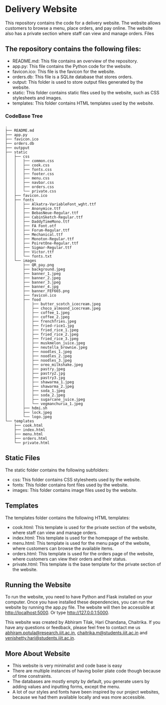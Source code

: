 # Delivery Website

This repository contains the code for a delivery website. The website allows customers to browse a menu, place orders, and pay online. The website also has a private section where staff can view and manage orders.
Files

## The repository contains the following files:

- README.md: This file contains an overview of the repository.
- app.py: This file contains the Python code for the website.
- favicon.ico: This file is the favicon for the website.
- orders.db: This file is a SQLite database that stores orders.
- output: This folder is used to store output files generated by the website.
- static: This folder contains static files used by the website, such as CSS stylesheets and images.
- templates: This folder contains HTML templates used by the website.

### CodeBase Tree

```
.
├── README.md
├── app.py
├── favicon.ico
├── orders.db
├── outpput
├── static
│   ├── css
│   │   ├── common.css
│   │   ├── cook.css
│   │   ├── fonts.css
│   │   ├── footer.css
│   │   ├── menu.css
│   │   ├── navbar.css
│   │   ├── orders.css
│   │   └── private.css
│   ├── favicon.ico
│   ├── fonts
│   │   ├── Alkatra-VariableFont_wght.ttf
│   │   ├── Anonymice.ttf
│   │   ├── BebasNeue-Regular.ttf
│   │   ├── CabinSketch-Regular.ttf
│   │   ├── DaddyTimeMono.ttf
│   │   ├── FA Font.otf
│   │   ├── Forum-Regular.ttf
│   │   ├── Mechanical.ttf
│   │   ├── Monoton-Regular.ttf
│   │   ├── PoiretOne-Regular.ttf
│   │   ├── Sigmar-Regular.ttf
│   │   ├── Victor.ttf
│   │   └── fonts.txt
│   └── images
│       ├── QR_pay.png
│       ├── background.jpeg
│       ├── banner_1.jpeg
│       ├── banner_2.jpeg
│       ├── banner_3.jpeg
│       ├── banner_4.jpg
│       ├── banner_FEF665.png
│       ├── favicon.ico
│       ├── food
│       │   ├── butter_scotch_icecream.jpeg
│       │   ├── choco_almoond_icecream.jpeg
│       │   ├── coffee_1.jpeg
│       │   ├── coffee_2.jpeg
│       │   ├── frenchfries.jpeg
│       │   ├── fried-rice1.jpg
│       │   ├── fried_rice_1.jpeg
│       │   ├── fried_rice_2.jpeg
│       │   ├── fried_rice_3.jpeg
│       │   ├── muskmelon_juice.jpeg
│       │   ├── neutella_brownie.jpeg
│       │   ├── noodles_1.jpeg
│       │   ├── noodles_2.jpeg
│       │   ├── noodles_3.jpeg
│       │   ├── oreo_milkshake.jpeg
│       │   ├── pastry.jpeg
│       │   ├── pastry2.jpg
│       │   ├── pastry3.jpg
│       │   ├── shawarma_1.jpeg
│       │   ├── shawarma_2.jpeg
│       │   ├── soda_1.jpeg
│       │   ├── soda_2.jpeg
│       │   ├── sugarcane_juice.jpeg
│       │   └── vegmanchuria_1.jpeg
│       ├── hdmi.sh
│       ├── lock.jpeg
│       └── logo.jpeg
└── templates
    ├── cook.html
    ├── index.html
    ├── menu.html
    ├── orders.html
    └── private.html
```

## Static Files

The static folder contains the following subfolders:

- css: This folder contains CSS stylesheets used by the website.
- fonts: This folder contains font files used by the website.
- images: This folder contains image files used by the website.

## Templates

The templates folder contains the following HTML templates:

- cook.html: This template is used for the private section of the website, where staff can view and manage orders.
- index.html: This template is used for the homepage of the website.
- menu.html: This template is used for the menu page of the website, where customers can browse the available items.
- orders.html: This template is used for the orders page of the website, where customers can view their orders and their status.
- private.html: This template is the base template for the private section of the website.

## Running the Website

To run the website, you need to have Python and Flask installed on your computer. Once you have installed these dependencies, you can run the website by running the app.py file. The website will then be accessible at <http://localhost:5000>. Or type <http://127.0.0.1:5000>.

This website was created by Abhiram Tilak, Hari Chandana, Chaitrika. If you have any questions or feedback, please feel free to contact me us abhiram.potula@research.iiit.ac.in, chaitrika.m@students.iiit.ac.in and venishetty.hari@students.iiit.ac.in.

## More About Website

- This website is very minimalist and code base is easy
- There are multiple instances of having boiler plate code though because of time constraints.
- The databases are mostly empty by default, you generate users by adding values and inputting forms, except the menu.
- A lot of our styles and fonts have been inspired by our project websites, because we had them available locally and was more accessible.

